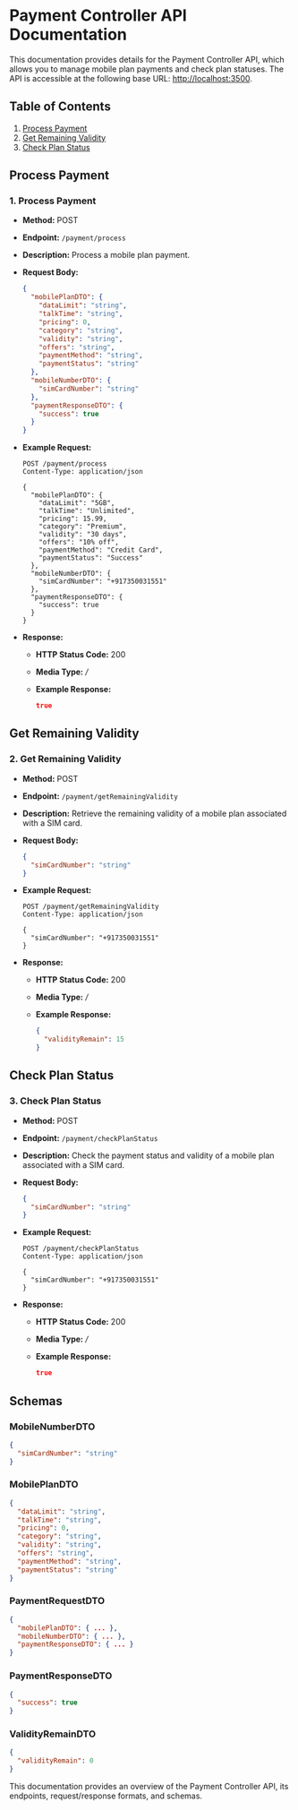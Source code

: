 # Payment Controller API Documentation

This documentation provides details for the Payment Controller API, which allows you to manage mobile plan payments and check plan statuses. The API is accessible at the following base URL: [http://localhost:3500](http://localhost:3500).

## Table of Contents

1. [Process Payment](#process-payment)
2. [Get Remaining Validity](#get-remaining-validity)
3. [Check Plan Status](#check-plan-status)

## Process Payment

### 1. Process Payment

- **Method:** POST
- **Endpoint:** `/payment/process`
- **Description:** Process a mobile plan payment.
- **Request Body:**

  ```json
  {
    "mobilePlanDTO": {
      "dataLimit": "string",
      "talkTime": "string",
      "pricing": 0,
      "category": "string",
      "validity": "string",
      "offers": "string",
      "paymentMethod": "string",
      "paymentStatus": "string"
    },
    "mobileNumberDTO": {
      "simCardNumber": "string"
    },
    "paymentResponseDTO": {
      "success": true
    }
  }
  ```

- **Example Request:**

  ```http
  POST /payment/process
  Content-Type: application/json

  {
    "mobilePlanDTO": {
      "dataLimit": "5GB",
      "talkTime": "Unlimited",
      "pricing": 15.99,
      "category": "Premium",
      "validity": "30 days",
      "offers": "10% off",
      "paymentMethod": "Credit Card",
      "paymentStatus": "Success"
    },
    "mobileNumberDTO": {
      "simCardNumber": "+917350031551"
    },
    "paymentResponseDTO": {
      "success": true
    }
  }
  ```

- **Response:**

  - **HTTP Status Code:** 200
  - **Media Type:** */*
  - **Example Response:**

    ```json
    true
    ```

## Get Remaining Validity

### 2. Get Remaining Validity

- **Method:** POST
- **Endpoint:** `/payment/getRemainingValidity`
- **Description:** Retrieve the remaining validity of a mobile plan associated with a SIM card.
- **Request Body:**

  ```json
  {
    "simCardNumber": "string"
  }
  ```

- **Example Request:**

  ```http
  POST /payment/getRemainingValidity
  Content-Type: application/json

  {
    "simCardNumber": "+917350031551"
  }
  ```

- **Response:**

  - **HTTP Status Code:** 200
  - **Media Type:** */*
  - **Example Response:**

    ```json
    {
      "validityRemain": 15
    }
    ```

## Check Plan Status

### 3. Check Plan Status

- **Method:** POST
- **Endpoint:** `/payment/checkPlanStatus`
- **Description:** Check the payment status and validity of a mobile plan associated with a SIM card.
- **Request Body:**

  ```json
  {
    "simCardNumber": "string"
  }
  ```

- **Example Request:**

  ```http
  POST /payment/checkPlanStatus
  Content-Type: application/json

  {
    "simCardNumber": "+917350031551"
  }
  ```

- **Response:**

  - **HTTP Status Code:** 200
  - **Media Type:** */*
  - **Example Response:**

    ```json
    true
    ```

## Schemas

### MobileNumberDTO

```json
{
  "simCardNumber": "string"
}
```

### MobilePlanDTO

```json
{
  "dataLimit": "string",
  "talkTime": "string",
  "pricing": 0,
  "category": "string",
  "validity": "string",
  "offers": "string",
  "paymentMethod": "string",
  "paymentStatus": "string"
}
```

### PaymentRequestDTO

```json
{
  "mobilePlanDTO": { ... },
  "mobileNumberDTO": { ... },
  "paymentResponseDTO": { ... }
}
```

### PaymentResponseDTO

```json
{
  "success": true
}
```

### ValidityRemainDTO

```json
{
  "validityRemain": 0
}
```

This documentation provides an overview of the Payment Controller API, its endpoints, request/response formats, and schemas.
```
